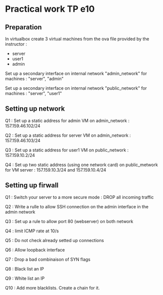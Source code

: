 # Practical work TP e10

## Preparation

In virtualbox create 3 virtual machines from the ova file provided by the instructor : 

 - server
 - user1
 - admin

Set up a secondary interface on internal network "admin_network" for machines : "server", "admin"

Set up a secondary interface on internal network "public_network" for machines : "server", "user1"

## Setting up network

Q1 : Set up a static address for admin VM on admin_network : 157.159.46.102/24

Q2 : Set up a static address for server VM on admin_network : 157.159.46.103/24

Q3 : Set up a static address for user1 VM on public_network : 157.159.10.2/24

Q4 : Set up two static address (using one network card) on public_metwork for VM server : 157.159.10.3/24 and 157.159.10.4/24

## Setting up firwall

Q1 : Switch your server to a more secure mode : DROP all incoming traffic

Q2 : Write a rulle to allow SSH connection on the admin interface in the admin network

Q3 : Set up a rule to allow port 80 (webserver) on both network

Q4 : limit ICMP rate at 10/s

Q5 : Do not check already setted up connections

Q6 : Allow loopback interface

Q7 : Drop a bad combinaison of SYN flags

Q8 : Black list an IP

Q9 : White list an IP

Q10 : Add more blacklists. Create a chain for it.
